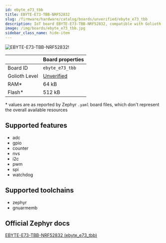 ```yaml
---
id: ebyte_e73_tbb
title: EBYTE-E73-TBB-NRF52832
slug: /firmware/hardware/catalog/boards/unverified/ebyte_e73_tbb
description: IoT board EBYTE-E73-TBB-NRF52832, compatible with Golioth at unverified level.
image: /img/boards/ebyte_e73_tbb.jpg
sidebar_class_name: hide-item
---
```


[//]: # (This is an auto-generated file, do not edit! Changes to it will be lost upon re-generation)

![EBYTE-E73-TBB-NRF52832!](/img/boards/ebyte_e73_tbb.jpg "EBYTE-E73-TBB-NRF52832")

|                | Board properties     |
| -------------  | -------------------- |
| Board ID       | `ebyte_e73_tbb` |
| Golioth Level  | [Unverified](/firmware/hardware#unverified-boards) |
| RAM*           | 64 kB |
| Flash*         | 512 kB |

\* values are as reported by Zephyr `.yaml` board files, which don't represent the overall available resources



## Supported features

* adc
* gpio
* counter
* nvs
* i2c
* pwm
* spi
* watchdog

## Supported toolchains

* zephyr
* gnuarmemb

## Official Zephyr docs

[EBYTE-E73-TBB-NRF52832 (ebyte_e73_tbb)](https://docs.zephyrproject.org/latest/boards/ebyte/e73_tbb/doc/index.html)
